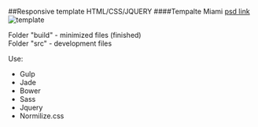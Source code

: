 ##Responsive template HTML/CSS/JQUERY
####Tempalte Miami  [psd link](http://www.hezy.org/works/miami-free-psd/)
![template](http://www.hezy.org/wp-content/uploads/2014/11/miami_home_0-325x1280.jpg.pagespeed.ce.mLM3xcZiaP.jpg)

Folder "build" - minimized files (finished) <br>
Folder "src" - development files


Use:

* Gulp
* Jade
* Bower
* Sass
* Jquery
* Normilize.css



